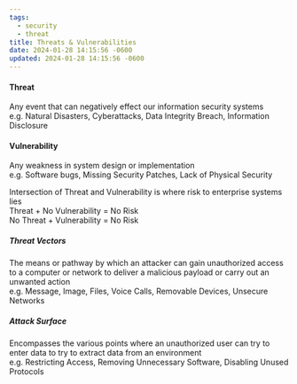 ```yaml
---
tags:
  - security
  - threat
title: Threats & Vulnerabilities
date: 2024-01-28 14:15:56 -0600
updated: 2024-01-28 14:15:56 -0600
---
```


#### Threat
Any event that can negatively effect our information security systems  
e.g. Natural Disasters, Cyberattacks, Data Integrity Breach, Information Disclosure

#### Vulnerability
Any weakness in system design or implementation  
e.g. Software bugs, Missing Security Patches, Lack of Physical Security

Intersection of Threat and Vulnerability is where risk to enterprise systems lies  
Threat + No Vulnerability = No Risk  
No Threat + Vulnerability = No Risk  

##### Threat Vectors  
The means or pathway by which an attacker can gain unauthorized access to a computer or network to deliver a malicious payload or carry out an unwanted action  
e.g. Message, Image, Files, Voice Calls, Removable Devices, Unsecure Networks

##### Attack Surface
Encompasses the various points where an unauthorized user can try to enter data to try to extract data from an environment  
e.g. Restricting Access, Removing Unnecessary Software, Disabling Unused Protocols  
